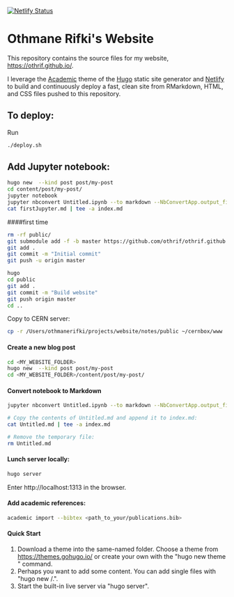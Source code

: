 [![Netlify Status](https://api.netlify.com/api/v1/badges/def74011-5244-42cf-a0cc-d7075f673964/deploy-status)](https://app.netlify.com/sites/brettjgall/deploys)

# Othmane Rifki's Website #

This repository contains the source files for my website, https://othrif.github.io/.

I leverage the [Academic](https://sourcethemes.com/academic/) theme of the [Hugo](https://gohugo.io/) static site generator and [Netlify](https://www.netlify.com/) to build and continuously deploy a fast, clean site from RMarkdown, HTML, and CSS files pushed to this repository.


## To deploy: ##
Run
``` bash
./deploy.sh
```

## Add Jupyter notebook: ##
``` bash
hugo new  --kind post post/my-post
cd content/post/my-post/
jupyter notebook
jupyter nbconvert Untitled.ipynb --to markdown --NbConvertApp.output_files_dir=.
cat firstJupyter.md | tee -a index.md
```

####first time
``` bash
rm -rf public/
git submodule add -f -b master https://github.com/othrif/othrif.github.io.git public
git add .
git commit -m "Initial commit"
git push -u origin master
```
``` bash
hugo
cd public
git add .
git commit -m "Build website"
git push origin master
cd ..
```


Copy to CERN server:
``` bash
cp -r /Users/othmanerifki/projects/website/notes/public ~/cernbox/www
```

#### Create a new blog post
``` bash
cd <MY_WEBSITE_FOLDER>
hugo new  --kind post post/my-post
cd <MY_WEBSITE_FOLDER>/content/post/my-post/
```

#### Convert notebook to Markdown
``` bash
jupyter nbconvert Untitled.ipynb --to markdown --NbConvertApp.output_files_dir=.

# Copy the contents of Untitled.md and append it to index.md:
cat Untitled.md | tee -a index.md

# Remove the temporary file:
rm Untitled.md
```


#### Lunch server locally: ####
``` bash
hugo server
```
Enter http://localhost:1313 in the browser.


#### Add academic references: ####
``` bash
academic import --bibtex <path_to_your/publications.bib>

```


#### Quick Start ####
1. Download a theme into the same-named folder.
   Choose a theme from https://themes.gohugo.io/ or
   create your own with the "hugo new theme <THEMENAME>" command.
2. Perhaps you want to add some content. You can add single files
   with "hugo new <SECTIONNAME>/<FILENAME>.<FORMAT>".
3. Start the built-in live server via "hugo server".


